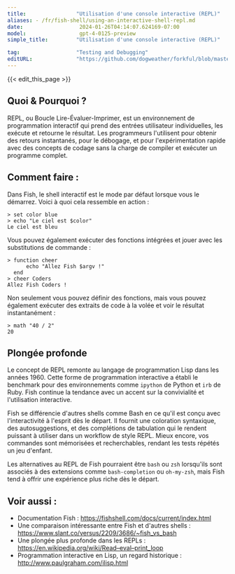 ```yaml
---
title:                "Utilisation d'une console interactive (REPL)"
aliases: - /fr/fish-shell/using-an-interactive-shell-repl.md
date:                  2024-01-26T04:14:07.624169-07:00
model:                 gpt-4-0125-preview
simple_title:         "Utilisation d'une console interactive (REPL)"

tag:                  "Testing and Debugging"
editURL:              "https://github.com/dogweather/forkful/blob/master/content/fr/fish-shell/using-an-interactive-shell-repl.md"
---
```


{{< edit_this_page >}}

## Quoi & Pourquoi ?
REPL, ou Boucle Lire-Évaluer-Imprimer, est un environnement de programmation interactif qui prend des entrées utilisateur individuelles, les exécute et retourne le résultat. Les programmeurs l'utilisent pour obtenir des retours instantanés, pour le débogage, et pour l'expérimentation rapide avec des concepts de codage sans la charge de compiler et exécuter un programme complet.

## Comment faire :
Dans Fish, le shell interactif est le mode par défaut lorsque vous le démarrez. Voici à quoi cela ressemble en action :

```Fish Shell
> set color blue
> echo "Le ciel est $color"
Le ciel est bleu
```

Vous pouvez également exécuter des fonctions intégrées et jouer avec les substitutions de commande :

```Fish Shell
> function cheer
      echo "Allez Fish $argv !"
  end
> cheer Coders
Allez Fish Coders !
```

Non seulement vous pouvez définir des fonctions, mais vous pouvez également exécuter des extraits de code à la volée et voir le résultat instantanément :

```Fish Shell
> math "40 / 2"
20
```

## Plongée profonde
Le concept de REPL remonte au langage de programmation Lisp dans les années 1960. Cette forme de programmation interactive a établi le benchmark pour des environnements comme `ipython` de Python et `irb` de Ruby. Fish continue la tendance avec un accent sur la convivialité et l'utilisation interactive.

Fish se différencie d'autres shells comme Bash en ce qu'il est conçu avec l'interactivité à l'esprit dès le départ. Il fournit une coloration syntaxique, des autosuggestions, et des complétions de tabulation qui le rendent puissant à utiliser dans un workflow de style REPL. Mieux encore, vos commandes sont mémorisées et recherchables, rendant les tests répétés un jeu d'enfant.

Les alternatives au REPL de Fish pourraient être `bash` ou `zsh` lorsqu'ils sont associés à des extensions comme `bash-completion` ou `oh-my-zsh`, mais Fish tend à offrir une expérience plus riche dès le départ.

## Voir aussi :
- Documentation Fish : https://fishshell.com/docs/current/index.html
- Une comparaison intéressante entre Fish et d'autres shells : https://www.slant.co/versus/2209/3686/~fish_vs_bash
- Une plongée plus profonde dans les REPLs : https://en.wikipedia.org/wiki/Read–eval–print_loop
- Programmation interactive en Lisp, un regard historique : http://www.paulgraham.com/ilisp.html
